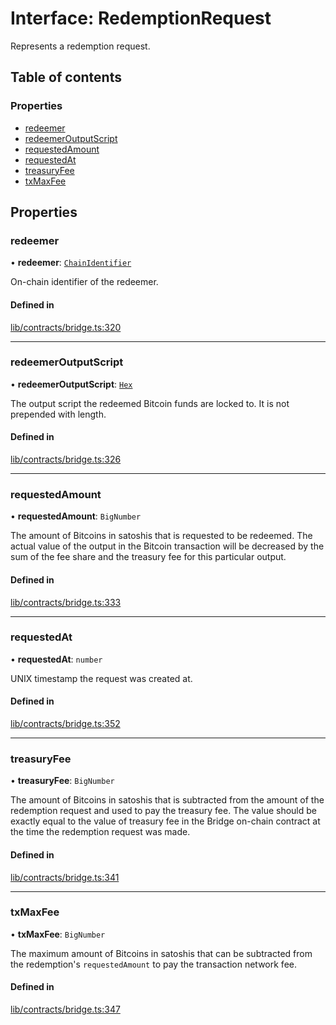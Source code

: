 # Interface: RedemptionRequest

Represents a redemption request.

## Table of contents

### Properties

- [redeemer](RedemptionRequest.md#redeemer)
- [redeemerOutputScript](RedemptionRequest.md#redeemeroutputscript)
- [requestedAmount](RedemptionRequest.md#requestedamount)
- [requestedAt](RedemptionRequest.md#requestedat)
- [treasuryFee](RedemptionRequest.md#treasuryfee)
- [txMaxFee](RedemptionRequest.md#txmaxfee)

## Properties

### redeemer

• **redeemer**: [`ChainIdentifier`](ChainIdentifier.md)

On-chain identifier of the redeemer.

#### Defined in

[lib/contracts/bridge.ts:320](https://github.com/threshold-network/tbtc-v2/blob/main/typescript/src/lib/contracts/bridge.ts#L320)

___

### redeemerOutputScript

• **redeemerOutputScript**: [`Hex`](../classes/Hex.md)

The output script the redeemed Bitcoin funds are locked to. It is not
prepended with length.

#### Defined in

[lib/contracts/bridge.ts:326](https://github.com/threshold-network/tbtc-v2/blob/main/typescript/src/lib/contracts/bridge.ts#L326)

___

### requestedAmount

• **requestedAmount**: `BigNumber`

The amount of Bitcoins in satoshis that is requested to be redeemed.
The actual value of the output in the Bitcoin transaction will be decreased
by the sum of the fee share and the treasury fee for this particular output.

#### Defined in

[lib/contracts/bridge.ts:333](https://github.com/threshold-network/tbtc-v2/blob/main/typescript/src/lib/contracts/bridge.ts#L333)

___

### requestedAt

• **requestedAt**: `number`

UNIX timestamp the request was created at.

#### Defined in

[lib/contracts/bridge.ts:352](https://github.com/threshold-network/tbtc-v2/blob/main/typescript/src/lib/contracts/bridge.ts#L352)

___

### treasuryFee

• **treasuryFee**: `BigNumber`

The amount of Bitcoins in satoshis that is subtracted from the amount of
the redemption request and used to pay the treasury fee.
The value should be exactly equal to the value of treasury fee in the Bridge
on-chain contract at the time the redemption request was made.

#### Defined in

[lib/contracts/bridge.ts:341](https://github.com/threshold-network/tbtc-v2/blob/main/typescript/src/lib/contracts/bridge.ts#L341)

___

### txMaxFee

• **txMaxFee**: `BigNumber`

The maximum amount of Bitcoins in satoshis that can be subtracted from the
redemption's `requestedAmount` to pay the transaction network fee.

#### Defined in

[lib/contracts/bridge.ts:347](https://github.com/threshold-network/tbtc-v2/blob/main/typescript/src/lib/contracts/bridge.ts#L347)
